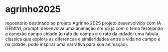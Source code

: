 # agrinho2025
repositório destinado ao projeto Agrinho 2025
projeto desenvolvido com IA GEMINI, prompt: desenvolva uma animação em p5.js com o tema festejando a conexão campo cidade (o rato do campo e o rato da cidade: uma fabula classica que explora as diferenças e similaridades entre a vida no campo e na cidade. pode inspirar uma narrativa para sua animação).
